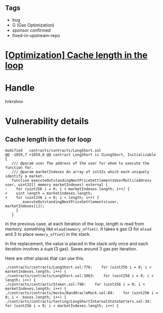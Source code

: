 ## Tags

- bug
- G (Gas Optimization)
- sponsor confirmed
- fixed-in-upstream-repo

# [[Optimization] Cache length in the loop](https://github.com/code-423n4/2021-08-floatcapital-findings/issues/97) 

# Handle

hrkrshnn


# Vulnerability details


## Cache length in the for loop

``` solidity
modified   contracts/contracts/LongShort.sol
@@ -1059,7 +1059,8 @@ contract LongShort is ILongShort, Initializable {
   /// @param user The address of the user for whom to execute the function for.
   /// @param marketIndexes An array of int32s which each uniquely identify a market.
   function executeOutstandingNextPriceSettlementsUserMulti(address user, uint32[] memory marketIndexes) external {
-    for (uint256 i = 0; i < marketIndexes.length; i++) {
+    uint length = marketIndexes.length;
+    for (uint256 i = 0; i < length; i++) {
       _executeOutstandingNextPriceSettlements(user, marketIndexes[i]);
     }
   }
```

In the previous case, at each iteration of the loop, length is read from
memory. something like `mload(memory_offset)`. It takes `6` gas (3 for
`mload` and 3 to place `memory_offset`) in the stack.

In the replacement, the value is placed in the stack only once and each
iteration involves a `dupN` (3 gas). Saves around 3 gas per iteration.

Here are other places that can use this.

``` text
./contracts/contracts/LongShort.sol:776:    for (uint256 i = 0; i < marketIndexes.length; i++) {
./contracts/contracts/LongShort.sol:1063:    for (uint256 i = 0; i < length; i++) {
./contracts/contracts/Staker.sol:790:    for (uint256 i = 0; i < marketIndexes.length; i++) {
./contracts/contracts/mocks/BandOracleMock.sol:84:    for (uint256 i = 0; i < _bases.length; i++) {
./contracts/contracts/testing/LongShortInternalStateSetters.sol:34:    for (uint256 i = 0; i < marketIndexes.length; i++) {
```



